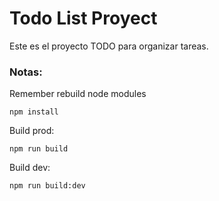 # Todo List Proyect

Este es el proyecto TODO para organizar tareas.

### Notas:

Remember rebuild node modules
```
npm install
```

Build prod:

```
npm run build
```

Build dev:
```
npm run build:dev
```
